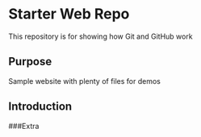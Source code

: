 # Starter Web Repo

This repository is for showing how Git and GitHub work

## Purpose

Sample website with plenty of files for demos

## Introduction

###Extra